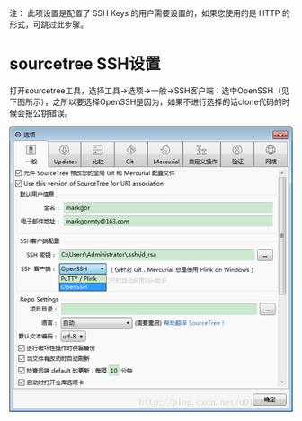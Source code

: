 注： 此项设置是配置了 SSH Keys 的用户需要设置的，如果您使用的是 HTTP 的形式，可跳过此步骤。
# sourcetree SSH设置
打开sourcetree工具，选择工具->选项->一般->SSH客户端：选中OpenSSH（见下图所示），之所以要选择OpenSSH是因为，如果不进行选择的话clone代码的时候会报公钥错误。  

![](./img/sourcetree/stree_7.jpg)  


